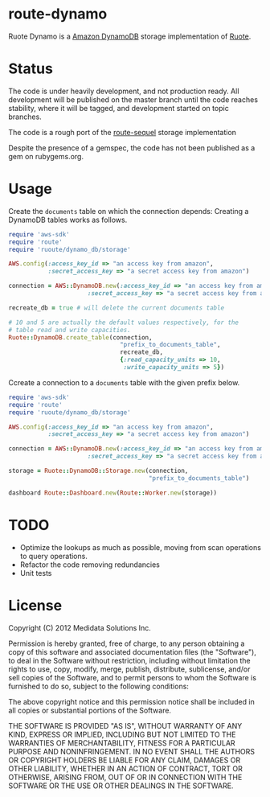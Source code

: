 # route-dynamo

Ruote Dynamo is a [Amazon DynamoDB](http://aws.amazon.com/dynamodb/) storage implementation of [Ruote](http://ruote.rubyforge.org/).

# Status
The code is under heavily development, and not production ready. All development
will be published on the master branch until the code reaches stability, where it
will be tagged, and development started on topic branches.

The code is a rough port of the [route-sequel](https://github.com/jmettraux/ruote-sequel)
storage implementation

Despite the presence of a gemspec, the code has not been published as a gem
on rubygems.org.

# Usage
Create the `documents` table on which the connection depends:
Creating a DynamoDB tables works as follows.
``` ruby
require 'aws-sdk'
require 'route'
require 'ruoute/dynamo_db/storage'

AWS.config(:access_key_id => "an access key from amazon",
           :secret_access_key => "a secret access key from amazon")

connection = AWS::DynamoDB.new(:access_key_id => "an access key from amazon",
		              :secret_access_key => "a secret access key from amazon")

recreate_db = true # will delete the current documents table

# 10 and 5 are actually the default values respectively, for the 
# table read and write capacities.
Ruote::DynamoDB.create_table(connection,
                               "prefix_to_documents_table",
                               recreate_db,
                               {:read_capacity_units => 10,
                                :write_capacity_units => 5})

```


Ccreate a connection to a `documents` table with the given prefix below.

``` ruby
require 'aws-sdk'
require 'route'
require 'ruoute/dynamo_db/storage'

AWS.config(:access_key_id => "an access key from amazon",
           :secret_access_key => "a secret access key from amazon")

connection = AWS::DynamoDB.new(:access_key_id => "an access key from amazon",
		              :secret_access_key => "a secret access key from amazon")

storage = Ruote::DynamoDB::Storage.new(connection,
                                       "prefix_to_documents_table")

dashboard Route::Dashboard.new(Route::Worker.new(storage))
```


# TODO
* Optimize the lookups as much as possible, moving from scan operations to query
operations. 
* Refactor the code removing redundancies
* Unit tests

# License
Copyright (C) 2012 Medidata Solutions Inc.
 
Permission is hereby granted, free of charge, to any person obtaining
a copy of this software and associated documentation files (the
"Software"), to deal in the Software without restriction, including
without limitation the rights to use, copy, modify, merge, publish,
distribute, sublicense, and/or sell copies of the Software, and to
permit persons to whom the Software is furnished to do so, subject to
the following conditions:
 
The above copyright notice and this permission notice shall be
included in all copies or substantial portions of the Software.
 
THE SOFTWARE IS PROVIDED "AS IS", WITHOUT WARRANTY OF ANY KIND,
EXPRESS OR IMPLIED, INCLUDING BUT NOT LIMITED TO THE WARRANTIES OF
MERCHANTABILITY, FITNESS FOR A PARTICULAR PURPOSE AND
NONINFRINGEMENT. IN NO EVENT SHALL THE AUTHORS OR COPYRIGHT HOLDERS BE
LIABLE FOR ANY CLAIM, DAMAGES OR OTHER LIABILITY, WHETHER IN AN ACTION
OF CONTRACT, TORT OR OTHERWISE, ARISING FROM, OUT OF OR IN CONNECTION
WITH THE SOFTWARE OR THE USE OR OTHER DEALINGS IN THE SOFTWARE.
